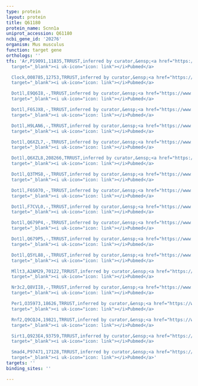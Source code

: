 ```yaml
---
type: protein
layout: protein
title: Q61180
protein_name: Scnn1a
uniprot_accession: Q61180
ncbi_gene_id: '20276'
organism: Mus musculus
function: target gene
orthologs: ''
tfs: 'Ar,P19091,11835,TRRUST,inferred by curator,&ensp;<a href="https://www.ncbi.nlm.nih.gov/pubmed/?term=16172422%5Buid%5D+OR+29087512%5Buid%5D"
  target="_blank"><i uk-icon="icon: link"></i>Pubmed</a>

  Clock,O08785,12753,TRRUST,inferred by curator,&ensp;<a href="https://www.ncbi.nlm.nih.gov/pubmed/?term=20868778%5Buid%5D+OR+29087512%5Buid%5D"
  target="_blank"><i uk-icon="icon: link"></i>Pubmed</a>

  Dot1l,E9Q6I8,-,TRRUST,inferred by curator,&ensp;<a href="https://www.ncbi.nlm.nih.gov/pubmed/?term=17332896%5Buid%5D+OR+19491102%5Buid%5D+OR+29087512%5Buid%5D"
  target="_blank"><i uk-icon="icon: link"></i>Pubmed</a>

  Dot1l,F6SJX8,-,TRRUST,inferred by curator,&ensp;<a href="https://www.ncbi.nlm.nih.gov/pubmed/?term=17332896%5Buid%5D+OR+19491102%5Buid%5D+OR+29087512%5Buid%5D"
  target="_blank"><i uk-icon="icon: link"></i>Pubmed</a>

  Dot1l,H9LAN6,-,TRRUST,inferred by curator,&ensp;<a href="https://www.ncbi.nlm.nih.gov/pubmed/?term=17332896%5Buid%5D+OR+19491102%5Buid%5D+OR+29087512%5Buid%5D"
  target="_blank"><i uk-icon="icon: link"></i>Pubmed</a>

  Dot1l,Q6XZL7,-,TRRUST,inferred by curator,&ensp;<a href="https://www.ncbi.nlm.nih.gov/pubmed/?term=17332896%5Buid%5D+OR+19491102%5Buid%5D+OR+29087512%5Buid%5D"
  target="_blank"><i uk-icon="icon: link"></i>Pubmed</a>

  Dot1l,Q6XZL8,208266,TRRUST,inferred by curator,&ensp;<a href="https://www.ncbi.nlm.nih.gov/pubmed/?term=17332896%5Buid%5D+OR+19491102%5Buid%5D+OR+29087512%5Buid%5D"
  target="_blank"><i uk-icon="icon: link"></i>Pubmed</a>

  Dot1l,Q3TMS8,-,TRRUST,inferred by curator,&ensp;<a href="https://www.ncbi.nlm.nih.gov/pubmed/?term=17332896%5Buid%5D+OR+19491102%5Buid%5D+OR+29087512%5Buid%5D"
  target="_blank"><i uk-icon="icon: link"></i>Pubmed</a>

  Dot1l,F6S070,-,TRRUST,inferred by curator,&ensp;<a href="https://www.ncbi.nlm.nih.gov/pubmed/?term=17332896%5Buid%5D+OR+19491102%5Buid%5D+OR+29087512%5Buid%5D"
  target="_blank"><i uk-icon="icon: link"></i>Pubmed</a>

  Dot1l,F7CVL0,-,TRRUST,inferred by curator,&ensp;<a href="https://www.ncbi.nlm.nih.gov/pubmed/?term=17332896%5Buid%5D+OR+19491102%5Buid%5D+OR+29087512%5Buid%5D"
  target="_blank"><i uk-icon="icon: link"></i>Pubmed</a>

  Dot1l,Q679P4,-,TRRUST,inferred by curator,&ensp;<a href="https://www.ncbi.nlm.nih.gov/pubmed/?term=17332896%5Buid%5D+OR+19491102%5Buid%5D+OR+29087512%5Buid%5D"
  target="_blank"><i uk-icon="icon: link"></i>Pubmed</a>

  Dot1l,Q679P5,-,TRRUST,inferred by curator,&ensp;<a href="https://www.ncbi.nlm.nih.gov/pubmed/?term=17332896%5Buid%5D+OR+19491102%5Buid%5D+OR+29087512%5Buid%5D"
  target="_blank"><i uk-icon="icon: link"></i>Pubmed</a>

  Dot1l,Q5YL88,-,TRRUST,inferred by curator,&ensp;<a href="https://www.ncbi.nlm.nih.gov/pubmed/?term=17332896%5Buid%5D+OR+19491102%5Buid%5D+OR+29087512%5Buid%5D"
  target="_blank"><i uk-icon="icon: link"></i>Pubmed</a>

  Mllt3,A2AM29,70122,TRRUST,inferred by curator,&ensp;<a href="https://www.ncbi.nlm.nih.gov/pubmed/?term=17332896%5Buid%5D+OR+19473990%5Buid%5D+OR+29087512%5Buid%5D"
  target="_blank"><i uk-icon="icon: link"></i>Pubmed</a>

  Nr3c2,Q8VII8,-,TRRUST,inferred by curator,&ensp;<a href="https://www.ncbi.nlm.nih.gov/pubmed/?term=24026182%5Buid%5D+OR+29087512%5Buid%5D"
  target="_blank"><i uk-icon="icon: link"></i>Pubmed</a>

  Per1,O35973,18626,TRRUST,inferred by curator,&ensp;<a href="https://www.ncbi.nlm.nih.gov/pubmed/?term=20868778%5Buid%5D+OR+23824961%5Buid%5D+OR+29087512%5Buid%5D"
  target="_blank"><i uk-icon="icon: link"></i>Pubmed</a>

  Rnf2,Q9CQJ4,19821,TRRUST,inferred by curator,&ensp;<a href="https://www.ncbi.nlm.nih.gov/pubmed/?term=24070375%5Buid%5D+OR+29087512%5Buid%5D"
  target="_blank"><i uk-icon="icon: link"></i>Pubmed</a>

  Sirt1,Q923E4,93759,TRRUST,inferred by curator,&ensp;<a href="https://www.ncbi.nlm.nih.gov/pubmed/?term=19491102%5Buid%5D+OR+29087512%5Buid%5D"
  target="_blank"><i uk-icon="icon: link"></i>Pubmed</a>

  Smad4,P97471,17128,TRRUST,inferred by curator,&ensp;<a href="https://www.ncbi.nlm.nih.gov/pubmed/?term=18045816%5Buid%5D+OR+29087512%5Buid%5D"
  target="_blank"><i uk-icon="icon: link"></i>Pubmed</a>'
targets: ''
binding_sites: ''

---
```

